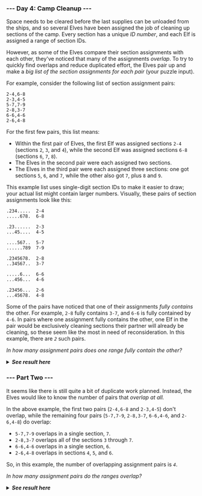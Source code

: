 ### --- Day 4: Camp Cleanup ---

Space needs to be cleared before the last supplies can be unloaded from the
ships, and so several Elves have been assigned the job of cleaning up
sections of the camp. Every section has a unique *ID number*, and each Elf is
assigned a range of section IDs.

However, as some of the Elves compare their section assignments with each
other, they've noticed that many of the assignments *overlap*. To try to
quickly find overlaps and reduce duplicated effort, the Elves pair up and
make a *big list of the section assignments for each pair* (your puzzle
input).

For example, consider the following list of section assignment pairs:

	2-4,6-8
	2-3,4-5
	5-7,7-9
	2-8,3-7
	6-6,4-6
	2-6,4-8

For the first few pairs, this list means:

- Within the first pair of Elves, the first Elf was assigned sections `2-4` (sections `2`, `3`, and `4`), while the second Elf was assigned sections `6-8` (sections `6`, `7`, `8`).
- The Elves in the second pair were each assigned two sections.
- The Elves in the third pair were each assigned three sections: one got sections `5`, `6`, and `7`, while the other also got `7`, plus `8` and `9`.

This example list uses single-digit section IDs to make it easier to draw;
your actual list might contain larger numbers. Visually, these pairs of
section assignments look like this:

	.234.....  2-4
	.....678.  6-8

	.23......  2-3
	...45....  4-5

	....567..  5-7
	......789  7-9

	.2345678.  2-8
	..34567..  3-7

	.....6...  6-6
	...456...  4-6

	.23456...  2-6
	...45678.  4-8

Some of the pairs have noticed that one of their assignments *fully contains*
the other. For example, `2-8` fully contains `3-7`, and `6-6` is fully contained
by `4-6`. In pairs where one assignment fully contains the other, one Elf in
the pair would be exclusively cleaning sections their partner will already
be cleaning, so these seem like the most in need of reconsideration. In
this example, there are *`2`* such pairs.

*In how many assignment pairs does one range fully contain the other?*

<details>
  <summary><strong><em>See result here</em></strong></summary>
	Your puzzle answer was <strong><em>571</em></strong>.
</details>

### --- Part Two ---

It seems like there is still quite a bit of duplicate work planned. 
Instead, the Elves would like to know the number of pairs that *overlap at 
all.*

In the above example, the first two pairs (`2-4,6-8` and `2-3,4-5`) don't 
overlap, while the remaining four pairs (`5-7,7-9`, `2-8,3-7`, `6-6,4-6`, and
`2-6,4-8`) do overlap:

- `5-7,7-9` overlaps in a single section, `7`.
- `2-8,3-7` overlaps all of the sections `3` through `7`.
- `6-6,4-6` overlaps in a single section, `6`.
- `2-6,4-8` overlaps in sections `4`, `5`, and `6`.

So, in this example, the number of overlapping assignment pairs is *`4`*.

*In how many assignment pairs do the ranges overlap?*

<details>
  <summary><strong><em>See result here</em></strong></summary>
	Your puzzle answer was <strong><em>917</em></strong>.
</details>
